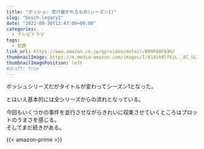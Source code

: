 ```yaml
---
title: "ボッシュ: 受け継がれるもの(シーズン1)"
slug: "bosch-legacy1"
date: "2022-08-30T12:47:00+09:00"
categories:
  - テレビドラマ
tags:
  - 犯罪
link_url: https://www.amazon.co.jp/gp/video/detail/B09PQ8FN3H/
thumbnailImage: https://m.media-amazon.com/images/I/81dihdlf6jL._AC_UL320_.jpg
thumbnailImagePosition: left
#draft: true
---
```

ボッシュシリーズだがタイトルが変わってシーズン1となった。
<!--more-->
とはいえ基本的には全シリーズからの流れとなっている。


今回もいくつかの事件を並行させながらきれいに収束させていくところはプロットのうまさを感じる。  
そしてまだ続きがある。

{{< amazon-prime >}}
